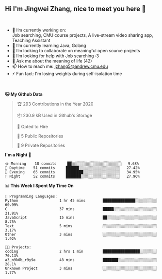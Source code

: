 Hi I'm Jingwei Zhang, nice to meet you here 👋
---
<br>


- 🔭 I’m currently working on: <br>
    Job searching, CMU course projects, A live-stream video sharing app, Teaching Assistant
- 🌱 I’m currently learning Java, Golang
- 👯 I’m looking to collaborate on meaningful open source projects
- 🤔 I’m looking for help with Job searching :3
- 💬 Ask me about the meaning of life (42)
- 📫 How to reach me: jzhang5@andrew.cmu.edu
- ⚡ Fun fact: I'm losing weights during self-isolation time
<br>

<!--START_SECTION:waka-->
**🐱 My Github Data** 

> 🏆 293 Contributions in the Year 2020
 > 
> 📦 230.9 kB Used in Github's Storage 
 > 
> 💼 Opted to Hire
 > 
> 📜 5 Public Repositories
 > 
> 🔑 9 Private Repositories 

**I'm a Night 🦉** 

```text
🌞 Morning    18 commits     ██░░░░░░░░░░░░░░░░░░░░░░░   9.68% 
🌆 Daytime    51 commits     ██████░░░░░░░░░░░░░░░░░░░   27.42% 
🌃 Evening    65 commits     ████████░░░░░░░░░░░░░░░░░   34.95% 
🌙 Night      52 commits     ███████░░░░░░░░░░░░░░░░░░   27.96%

```


📊 **This Week I Spent My Time On** 

```text
💬 Programming Languages: 
Python                   1 hr 45 mins        ███████████████░░░░░░░░░░   60.99% 
C                        37 mins             █████░░░░░░░░░░░░░░░░░░░░   21.81% 
JavaScript               15 mins             ██░░░░░░░░░░░░░░░░░░░░░░░   8.75% 
Text                     5 mins              ░░░░░░░░░░░░░░░░░░░░░░░░░   3.17% 
Other                    3 mins              ░░░░░░░░░░░░░░░░░░░░░░░░░   1.92%

🐱‍💻 Projects: 
coding                   2 hrs 1 min         █████████████████░░░░░░░░   70.13% 
a3_n9k0b_r9y9a           48 mins             ███████░░░░░░░░░░░░░░░░░░   28.1% 
Unknown Project          3 mins              ░░░░░░░░░░░░░░░░░░░░░░░░░   1.77%

```


<!--END_SECTION:waka-->
